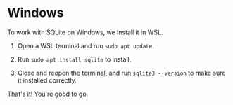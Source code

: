 # Windows

To work with SQLite on Windows, we install it in WSL.

1. Open a WSL terminal and run `sudo apt update`.

1. Run `sudo apt install sqlite` to install.

1. Close and reopen the terminal, and run `sqlite3 --version` to make sure it
   installed correctly.

That's it! You're good to go.
